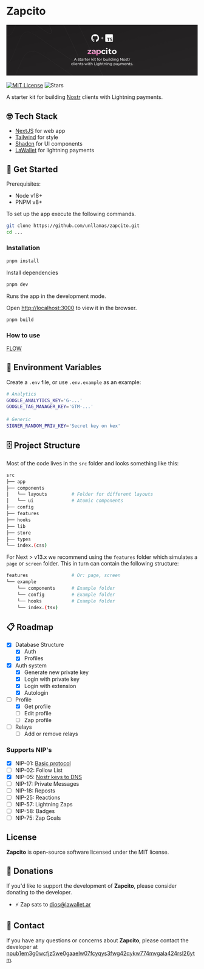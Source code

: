 # Zapcito

![Zapcito](./assets/banner.jpg)

[![MIT License](https://img.shields.io/github/license/unllamas/zapcito)](https://github.com/unllamas/zapcito/blob/main/LICENSE)
![Stars](https://badgen.net/github/stars/unllamas/zapcito/?color=yellow)

A starter kit for building [Nostr](https://nostr.com/) clients with Lightning payments.

## 🤓 Tech Stack

- [NextJS](https://nextjs.org/) for web app
- [Tailwind](https://tailwindcss.com/) for style
- [Shadcn](https://ui.shadcn.com/) for UI components
- [LaWallet](https://lawallet.io/) for lightning payments

## 🚀 Get Started

Prerequisites:

- Node v18+
- PNPM v8+

To set up the app execute the following commands.

```bash
git clone https://github.com/unllamas/zapcito.git
cd ...
```

### Installation

```bash
pnpm install
```

Install dependencies

```bash
pnpm dev
```

Runs the app in the development mode.

Open [http://localhost:3000](http://localhost:3000) to view it in the browser.

```bash
pnpm build
```

### How to use

[FLOW](https://github.com/unllamas/zapcito/blob/main/FLOW.md)

## 🔐 Environment Variables


Create a `.env` file, or use `.env.example` as an example:

```sh
# Analytics
GOOGLE_ANALYTICS_KEY='G-...'
GOOGLE_TAG_MANAGER_KEY='GTM-...'

# Generic
SIGNER_RANDOM_PRIV_KEY='Secret key on kex'
```

## 🗄️ Project Structure

Most of the code lives in the `src` folder and looks something like this:

```sh
src
├── app
├── components
│   └── layouts         # Folder for different layouts
│   └── ui              # Atomic components
├── config
├── features
├── hooks
├── lib
├── store
├── types
└── index.(css)
```

For Next > v13.x we recommend using the `features` folder which simulates a `page` or `screen` folder. This in turn can contain the following structure:

```sh
features                # Or: page, screen
└── example
    └── components      # Example folder
    └── config          # Example folder
    └── hooks           # Example folder
    └── index.(tsx)
```

## 📋 Roadmap

- [x] Database Structure
    - [x] Auth
    - [x] Profiles
- [x] Auth system
    - [x] Generate new private key
    - [x] Login with private key
    - [x] Login with extension
    - [x] Autologin
- [ ] Profile
    - [x] Get profile
    - [ ] Edit profile
    - [ ] Zap profile
- [ ] Relays
    - [ ] Add or remove relays

### Supports NIP's 

- [x] NIP-01: [Basic protocol](https://github.com/nostr-protocol/nips/blob/master/01.md)
- [ ] NIP-02: Follow List
- [x] NIP-05: [Nostr keys to DNS](https://github.com/nostr-protocol/nips/blob/master/05.md)
- [ ] NIP-17: Private Messages
- [ ] NIP-18: Reposts
- [ ] NIP-25: Reactions
- [ ] NIP-57: Lightning Zaps
- [ ] NIP-58: Badges
- [ ] NIP-75: Zap Goals

## License

**Zapcito** is open-source software licensed under the MIT license.

## 🩷 Donations

If you'd like to support the development of **Zapcito**, please consider donating to the developer.

- ⚡ Zap sats to [dios@lawallet.ar](dios@lawallet.ar)

## 💌 Contact

If you have any questions or concerns about **Zapcito**, please contact the developer at [npub1em3g0wcfjz5we0gaaelw07fcyqys3fwg42qykw774mvgala424rsl26ytm](https://njump.me/npub1em3g0wcfjz5we0gaaelw07fcyqys3fwg42qykw774mvgala424rsl26ytm).
